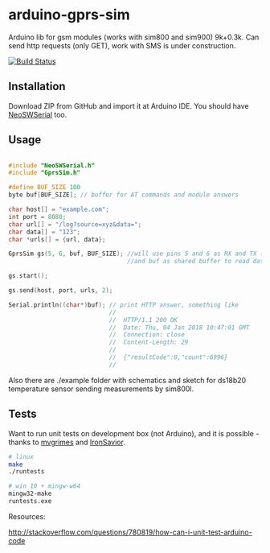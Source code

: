 # arduino-gprs-sim
Arduino lib for gsm modules (works with sim800 and sim900) 9k+0.3k.
Can send http requests (only GET), work with SMS is under construction.

[![Build Status](https://travis-ci.org/artemdudkin/arduino-gprs-sim.svg?branch=master)](https://travis-ci.org/artemdudkin/arduino-gprs-sim)

## Installation

Download ZIP from GitHub and import it at Arduino IDE.
You should have [NeoSWSerial](https://github.com/SlashDevin/NeoSWSerial) too.

## Usage

```cpp

#include "NeoSWSerial.h"
#include "GprsSim.h"

#define BUF_SIZE 100
byte buf[BUF_SIZE]; // buffer for AT commands and module answers

char host[] = "example.com";
int port = 8080;
char url[] = "/log?source=xyz&data=";
char data[] = "123";
char *urls[] = {url, data};

GprsSim gs(5, 6, buf, BUF_SIZE); //will use pins 5 and 6 as RX and TX (with NeoSWSerial)
                                 //and buf as shared buffer to read data from gprs module 

gs.start();

gs.send(host, port, urls, 2);

Serial.println((char*)buf); // print HTTP answer, something like
                            //  
                            //  HTTP/1.1 200 OK
                            //  Date: Thu, 04 Jan 2018 10:47:01 GMT
                            //  Connection: close
                            //  Content-Length: 29
                            //  
                            //  {"resultCode":0,"count":6996}
                            //  

```
Also there are ./example folder with schematics and sketch for ds18b20 temperature sensor sending measurements by sim800l. 

## Tests

Want to run unit tests on development box (not Arduino), and it is possible - thanks to [mvgrimes](https://github.com/mvgrimes/smartthings-super-sprinker) and [IronSavior](https://github.com/IronSavior/dsm2_tx).

```sh
# linux
make
./runtests

# win 10 + mingw-w64
mingw32-make
runtests.exe
```
Resources:

http://stackoverflow.com/questions/780819/how-can-i-unit-test-arduino-code

